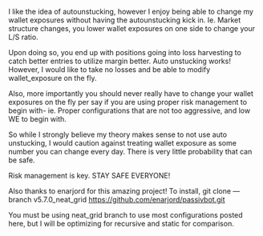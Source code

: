 I like the idea of autounstucking, however I enjoy being able to change my wallet exposures without having the autounstucking kick in. Ie. Market structure changes, you lower wallet exposures on one side to change your L/S ratio. 

Upon doing so, you end up with positions going into loss harvesting to catch better entries to utilize margin better. Auto unstucking works! However, I would like to take no losses and be able to modify wallet_exposure on the fly. 

Also, more importantly you should never really have to change your wallet exposures on the fly per say if you are using proper risk management to begin with- ie. Proper configurations that are not too aggressive, and low WE to begin with. 

So while I strongly believe my theory makes sense to not use auto unstucking, I would caution against treating wallet exposure as some number you can change every day. There is very little probability that can be safe.

Risk management is key. STAY SAFE EVERYONE! 

Also thanks to enarjord for this amazing project! To install, git clone —branch v5.7.0_neat_grid https://github.com/enarjord/passivbot.git

You must be using neat_grid branch to use most configurations posted here, but I will be optimizing for recursive and static for comparison.
